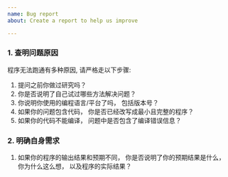 ```yaml
---
name: Bug report
about: Create a report to help us improve

---
```


### 1. 查明问题原因
程序无法跑通有多种原因, 请严格走以下步骤:
1. 提问之前你做过研究吗？
2. 你是否说明了自己试过哪些方法解决问题？ 
3. 你说明你使用的编程语言/平台了吗， 包括版本号？ 
4. 如果你的问题包含代码， 你是否已经改写成最小且完整的程序？
5. 如果你的代码不能编译， 问题中是否包含了编译错误信息？ 

### 2. 明确自身需求
1. 如果你的程序的输出结果和预期不同， 你是否说明了你的预期结果是什么， 你为什么这么想， 以及程序的实际结果？
